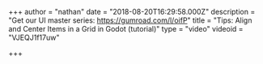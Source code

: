 +++
author = "nathan"
date = "2018-08-20T16:29:58.000Z"
description = "Get our UI master series: https://gumroad.com/l/oifP"
title = "Tips: Align and Center Items in a Grid in Godot (tutorial)"
type = "video"
videoid = "VJEQJ1f17uw"

+++

